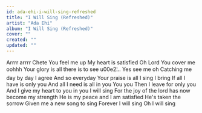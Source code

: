 ```yaml
---
id: ada-ehi-i-will-sing-refreshed
title: "I Will Sing (Refreshed)"
artist: "Ada Ehi"
album: "I Will Sing (Refreshed)"
cover: ""
created: ""
updated: ""
---
```


Arrrr arrrr
Chete
You feel me up
My heart is satisfied
Oh Lord
You cover me oohhh
Your glory is all there is to see
 u00e2¦..
Yes see me oh
Catching me day by day
I agree
And so everyday
Your praise is all I sing
I bring
If all I have is only you
And all I need is all in you
You you
Then I leave for only you
And I give my heart to you in you
I will sing
For the joy of the lord has now become my strength
He is my peace and I am satisfied
He's taken the sorrow
Given me a new song to sing
Forever I will sing
Oh I will sing